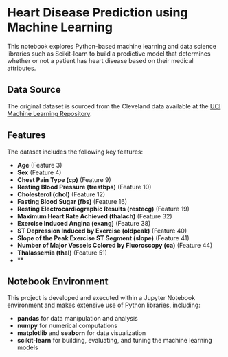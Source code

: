 # Heart Disease Prediction using Machine Learning

This notebook explores Python-based machine learning and data science libraries such as Scikit-learn to build a predictive model that determines whether or not a patient has heart disease based on their medical attributes.

## Data Source

The original dataset is sourced from the Cleveland data available at the [UCI Machine Learning Repository](https://archive.ics.uci.edu/dataset/45/heart+disease).

## Features

The dataset includes the following key features:

- **Age** (Feature 3)
- **Sex** (Feature 4)
- **Chest Pain Type (cp)** (Feature 9)
- **Resting Blood Pressure (trestbps)** (Feature 10)
- **Cholesterol (chol)** (Feature 12)
- **Fasting Blood Sugar (fbs)** (Feature 16)
- **Resting Electrocardiographic Results (restecg)** (Feature 19)
- **Maximum Heart Rate Achieved (thalach)** (Feature 32)
- **Exercise Induced Angina (exang)** (Feature 38)
- **ST Depression Induced by Exercise (oldpeak)** (Feature 40)
- **Slope of the Peak Exercise ST Segment (slope)** (Feature 41)
- **Number of Major Vessels Colored by Fluoroscopy (ca)** (Feature 44)
- **Thalassemia (thal)** (Feature 51)
- **

## Notebook Environment

This project is developed and executed within a Jupyter Notebook environment and makes extensive use of Python libraries, including:

- **pandas** for data manipulation and analysis
- **numpy** for numerical computations
- **matplotlib** and **seaborn** for data visualization
- **scikit-learn** for building, evaluating, and tuning the machine learning models

